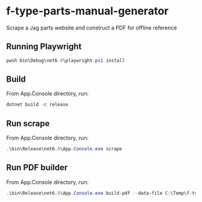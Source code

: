 # f-type-parts-manual-generator
Scrape a Jag parts website and construct a PDF for offline reference

## Running Playwright

```powershell
pwsh bin\Debug\net6.0\playwright.ps1 install
```

## Build

From App.Console directory, run:

```powershell
dotnet build -c release
```

## Run scrape

From App.Console directory, run:

```powershell
.\bin\Release\net6.0\App.Console.exe scrape
```

## Run PDF builder

From App.Console directory, run:

```powershell
.\bin\Release\net6.0\App.Console.exe build-pdf --data-file C:\Temp\f-type-parts-scraper.20220804_210355\results.json
```